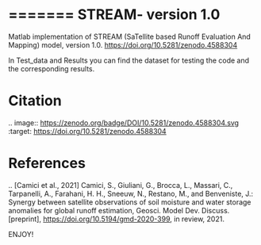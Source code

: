 =======
STREAM- version 1.0
=======

Matlab implementation of STREAM (SaTellite based Runoff Evaluation And Mapping) model, version 1.0.
https://doi.org/10.5281/zenodo.4588304

In Test_data and Results you can find the dataset for testing the code and the corresponding results.

Citation
========
.. image:: https://zenodo.org/badge/DOI/10.5281/zenodo.4588304.svg
   :target: https://doi.org/10.5281/zenodo.4588304
   

References
==========
.. [Camici et al., 2021] Camici, S., Giuliani, G., Brocca, L., Massari, C., Tarpanelli, A., Farahani, H. H., Sneeuw, N., Restano, M., and Benveniste, J.: Synergy between satellite observations of soil moisture and water storage anomalies for global runoff estimation, Geosci. Model Dev. Discuss. [preprint], https://doi.org/10.5194/gmd-2020-399, in review, 2021.

ENJOY!
